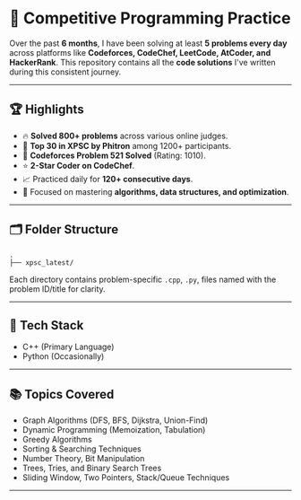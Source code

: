 # 🧠 Competitive Programming Practice
Over the past **6 months**, I have been solving at least **5 problems every day** across platforms like **Codeforces, CodeChef, LeetCode, AtCoder, and HackerRank**. This repository contains all the **code solutions** I've written during this consistent journey.

---

## 🏆 Highlights

* 🔥 **Solved 800+ problems** across various online judges.
* 🥇 **Top 30 in XPSC by Phitron** among 1200+ participants.
* 💯 **Codeforces Problem 521 Solved** (Rating: 1010).
* ⭐ **2-Star Coder on CodeChef**.
* 📈 Practiced daily for **120+ consecutive days**.
* 💪 Focused on mastering **algorithms, data structures, and optimization**.

---

## 🗂️ Folder Structure

```
.
├── xpsc_latest/

```

Each directory contains problem-specific `.cpp`, `.py`, files named with the problem ID/title for clarity.

---

## 🔧 Tech Stack

* C++ (Primary Language)
* Python (Occasionally)

---

## 📚 Topics Covered

*  Graph Algorithms (DFS, BFS, Dijkstra, Union-Find)
*  Dynamic Programming (Memoization, Tabulation)
*  Greedy Algorithms
*  Sorting & Searching Techniques
*  Number Theory, Bit Manipulation
*  Trees, Tries, and Binary Search Trees
*  Sliding Window, Two Pointers, Stack/Queue Techniques

---

